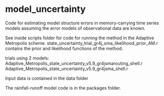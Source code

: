 # model_uncertainty
Code for estimating model structure errors in memory-carrying time series models assuming the error models of observational data are known.

See inside scripts folder for code for running the method in the Adaptive Metropolis scheme.
state_uncertainty_trial_gr4j_sma_likelihood_prior_AM.r contains the prior and likelihood functions of the method.

trials using 2 models:
Adaptive_Metropolis_state_uncertainty_v5.9_gr4jsmarouting_shell.r
Adaptive_Metropolis_state_uncertainty_v5.9_gr4jsma_shell.r

Input data is contained in the data folder

The rainfall-runoff model code is in the packages folder.
